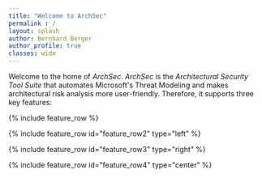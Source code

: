 ```yaml
---
title: "Welcome to ArchSec"
permalink : /
layout: splash
author: Bernhard Berger
author_profile: true
classes: wide
---
```


Welcome to the home of *ArchSec*. *ArchSec* is the *Architectural Security Tool
Suite* that automates Microsoft's Threat Modeling and makes architectural risk
analysis more user-friendly. Therefore, it supports three key features:

{% include feature_row %}

{% include feature_row id="feature_row2" type="left" %}

{% include feature_row id="feature_row3" type="right" %}

{% include feature_row id="feature_row4" type="center" %}